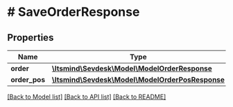 # # SaveOrderResponse

## Properties

Name | Type | Description | Notes
------------ | ------------- | ------------- | -------------
**order** | [**\Itsmind\\Sevdesk\Model\ModelOrderResponse**](ModelOrderResponse.md) |  | [optional]
**order_pos** | [**\Itsmind\\Sevdesk\Model\ModelOrderPosResponse**](ModelOrderPosResponse.md) |  | [optional]

[[Back to Model list]](../../README.md#models) [[Back to API list]](../../README.md#endpoints) [[Back to README]](../../README.md)
